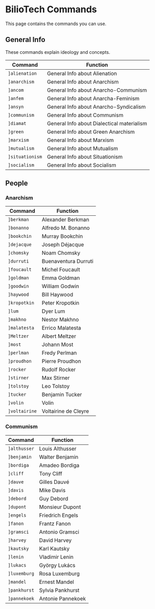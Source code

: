 # BilioTech Commands

This page contains the commands you can use. 

## General Info

These commands explain ideology and concepts.

| Command | Function |
| -------- | -------- |
| ```]alienation```   | General Info about Alienation   |
| ```]anarchism```   | General Info about Anarchism   |
| ```]ancom```  | General Info about Anarcho-Communism   |
| ```]anfem```   | General Info about Anarcha-Feminism   |
| ```]ansyn```   | General Info about Anarcho-Syndicalism   |
| ```]communism```   | General Info about Communism   |
| ```]diamat```   | General Info about Dialectical materialism   |
| ```]green```   | General Info about Green Anarchism   |
| ```]marxism```  | General Info about Marxism   |
| ```]mutualism```  | General Info about Mutualism  |
| ```]situationism```   | General Info about Situationism   |
| ```]socialism```   | General Info about Socialism   |

## People

### Anarchism

| Command | Function |
| -------- | -------- |
| ```]berkman```   | Alexander Berkman   |
| ```]bonanno```  | Alfredo M. Bonanno   |
| ```]bookchin```   | Murray Bookchin   |
| ```]dejacque```   | Joseph Déjacque   |
| ```]chomsky```  | Noam Chomsky   |
| ```]durruti```   | Buenaventura Durruti   |
| ```]foucault```   | Michel Foucault   |
| ```]goldman```  | Emma Goldman   |
| ```]goodwin```  | William Godwin   |
| ```]haywood```  | Bill Haywood   |
| ```]kropotkin```   | Peter Kropotkin   |
| ```]lum```   | Dyer Lum   |
| ```]makhno```   | Nestor Makhno   |
| ```]malatesta```   | Errico Malatesta   |
| ```]Meltzer```   | Albert Meltzer   |
| ```]most```   | Johann Most   |
| ```]perlman```  | Fredy Perlman   |
| ```]proudhon```  | Pierre Proudhon   |
| ```]rocker```  | Rudolf Rocker   |
| ```]stirner```   | Max Stirner   |
| ```]tolstoy```  | Leo Tolstoy   |
| ```]tucker```   | Benjamin Tucker   |
| ```]volin```  | Volin   |
| ```]voltairine```   | Voltairine de Cleyre   |



### Communism

| Command | Function |
| -------- | -------- |
| ```]althusser```   | Louis Althusser   |
| ```]benjamin```  | Walter Benjamin   |
| ```]bordiga```   | Amadeo Bordiga   |
| ```]cliff```   | Tony Cliff   |
| ```]dauve```  | Gilles Dauvé   |
| ```]davis```   | Mike Davis   |
| ```]debord```   | Guy Debord   |
| ```]dupont```  | Monsieur Dupont   |
| ```]engels```  | Friedrich Engels   |
| ```]fanon```  | Frantz Fanon   |
| ```]gramsci```   | Antonio Gramsci   |
| ```]harvey```   | David Harvey   |
| ```]kautsky```   | Karl Kautsky   |
| ```]lenin```   | Vladimir Lenin   |
| ```]lukacs```   | György Lukács   |
| ```]luxemburg```  | Rosa Luxemburg   |
| ```]mandel```  | Ernest Mandel   |
| ```]pankhurst```  | Sylvia Pankhurst   |
| ```]pannekoek```   | Antonie Pannekoek   |
